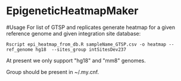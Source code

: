 # EpigeneticHeatmapMaker

#Usage
For list of GTSP and replicates generate heatmap
for a given reference genome and given integration site database:
```
Rscript epi_heatmap_from_db.R sampleName_GTSP.csv -o heatmap --ref_genome hg18  --sites_group intSitesDev237
```

At present we only support "hg18" and "mm8" genomes.

Group should be present in ~/.my.cnf.
